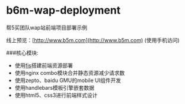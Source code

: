 b6m-wap-deployment
==================

帮5买团队wap站前端项目部署示例

线上预览：[http://www.b5m.com](http://www.b5m.com) (使用手机访问)

###核心模块:

* 使用[fis](http://fis.baidu.com/)搭建前端资源部署
* 使用nginx combo模块合并静态资源减少请求数
* 使用zepto、baidu GMU的mobile UI组件开发
* 使用handlebars模板引擎嵌套数据
* 使用html5、css3进行前端样式设计
 
